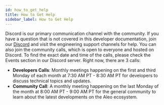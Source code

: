 ```yaml
---
id: how_to_get_help
title: How to Get Help
sidebar_label: How to Get Help
---
```

Discord is our primary communication channel with the community. If you have a question that is not covered in this developer documentation, join our [Discord](https://discord.com/invite/aleo) and visit the engineering support channels for help. You can also join the community calls, which is open to everyone and hosted on Discord. To find the exact date and time of the calls, please check the Events section in our Discord server. Right now, there are 3 calls:

- **Developers Calls**: Monthly meetings happening on the first and third Monday of each month at 7:30 AM PT - 8:30 AM PT for developers to discuss technical topics and updates.
- **Community Call**: A monthly meeting happening on the last Monday of the month at 8:00 AM PT - 9:00 AM PT for the general community to learn about the latest developments on the Aleo ecosystem.

